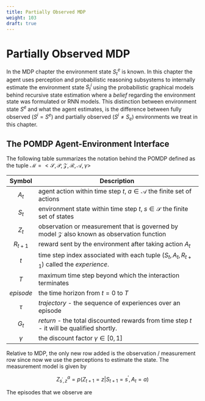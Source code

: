 ```yaml
---
title: Partially Observed MDP
weight: 103 
draft: true
---
```


# Partially Observed MDP 

In the MDP chapter the environment state $S^e_t$ is known. In this chapter the agent uses perception and probabilistic reasoning subsystems to internally estimate the environment state $S^i_t$ using the probabilistic graphical models behind recursive state estimation where a _belief_ regarding the environment state was formulated or RNN models.  This distinction between environment state $S^e$ and what the agent estimates, is the difference between fully observed ($S^i = S^e$) and partially observed ($S^i ≠ S_e$) environments we treat in this chapter.

## The POMDP Agent-Environment Interface

The following table summarizes the notation behind the POMDP defined as the tuple $\mathcal M = <\mathcal S, \mathcal P, \mathcal Z, \mathcal R, \mathcal A, \gamma>$

| Symbol  | Description  |
|:-:|---|
| $A_t$ | agent action within time step $t$, $a \in \mathcal{A}$ the finite set of actions |
| $S_t$ | environment state within time step $t$, $s \in \mathcal{S}$ the finite set of states|
| $Z_t$ | observation or measurement that is governed by model $\mathcal Z$ also known as observation function | 
| $R_{t+1}$ | reward sent by the environment after taking action $A_t$ |
| $t$ | time step index associated with each tuple ($S_t, A_t, R_{t+1}$) called the *experience*. | 
| $T$ | maximum time step beyond which the interaction terminates |
| _episode_ | the time horizon from $t=0$ to $T$ |
| $\tau$ | _trajectory_ - the sequence of experiences over an episode |
| $G_t$ | _return_ - the total discounted rewards from time step $t$ - it will be qualified shortly. |
| $\gamma$ | the discount factor $\gamma \in [0,1]$ |

Relative to MDP, the  only new row added is the observation / measurement row since now we use the perceptions to estimate the state. The measurement model is given by

$$Z_{s^\prime, z}^a = p(Z_{t+1}=z | S_{t+1}=s^\prime, A_t = a)$$

The episodes that we observe are 



